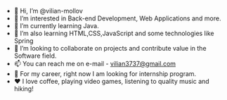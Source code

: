 - 👋 Hi, I’m @vilian-mollov
- 👀 I’m interested in Back-end Development, Web Applications and more.
- 🌱 I’m currently learning Java.
- 🌱 I’m also learning HTML,CSS,JavaScript and some technologies like Spring
- 💞️ I’m looking to collaborate on projects and contribute value in the Software field.
- 📫 You can reach me on e-mail - vilian3737@gmail.com
- 💼 For my career, right now I am looking for internship program.
- ❤️ I love coffee, playing video games, listening to quality music and hiking!

<!---
vilian-mollov/vilian-mollov is a ✨ special ✨ repository because its `README.md` (this file) appears on your GitHub profile.
You can click the Preview link to take a look at your changes.
--->
